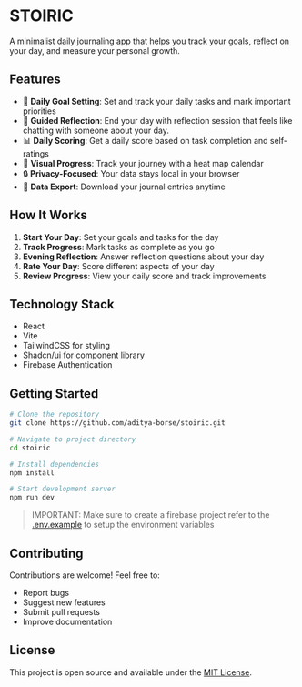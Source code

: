 # STOIRIC

A minimalist daily journaling app that helps you track your goals, reflect on your day, and measure your personal growth.

## Features

- 📝 **Daily Goal Setting**: Set and track your daily tasks and mark important priorities
- 🤖 **Guided Reflection**: End your day with reflection session that feels like chatting with someone about your day.
- 📊 **Daily Scoring**: Get a daily score based on task completion and self-ratings
- 📅 **Visual Progress**: Track your journey with a heat map calendar
- 🔒 **Privacy-Focused**: Your data stays local in your browser
- 💾 **Data Export**: Download your journal entries anytime

## How It Works

1. **Start Your Day**: Set your goals and tasks for the day
2. **Track Progress**: Mark tasks as complete as you go
3. **Evening Reflection**: Answer reflection questions about your day
4. **Rate Your Day**: Score different aspects of your day
5. **Review Progress**: View your daily score and track improvements

## Technology Stack

- React 
- Vite
- TailwindCSS for styling
- Shadcn/ui for component library
- Firebase Authentication

## Getting Started

```bash
# Clone the repository
git clone https://github.com/aditya-borse/stoiric.git

# Navigate to project directory
cd stoiric

# Install dependencies
npm install

# Start development server
npm run dev
```

> IMPORTANT: Make sure to create a firebase project refer to the [.env.example](.env.example) to setup the environment variables

## Contributing

Contributions are welcome! Feel free to:

- Report bugs
- Suggest new features
- Submit pull requests
- Improve documentation

## License

This project is open source and available under the [MIT License](LICENSE).